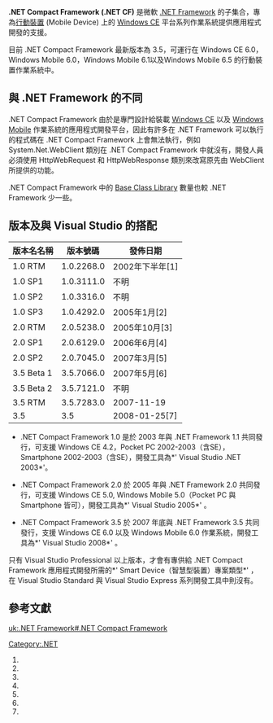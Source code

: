 **.NET Compact Framework (.NET CF)** 是微軟 [.NET Framework](https://zh.wikipedia.org/wiki/.NET_Framework "wikilink") 的子集合，專為[行動裝置](https://zh.wikipedia.org/wiki/行動裝置 "wikilink") (Mobile Device) 上的 [Windows CE](https://zh.wikipedia.org/wiki/Windows_CE "wikilink") 平台系列作業系統提供應用程式開發的支援。

目前 .NET Compact Framework 最新版本為 3.5，可運行在 Windows CE 6.0，Windows Mobile 6.0，Windows Mobile 6.1以及Windows Mobile 6.5 的行動裝置作業系統中。

## 與 .NET Framework 的不同

.NET Compact Framework 由於是專門設計給裝載 [Windows CE](https://zh.wikipedia.org/wiki/Windows_CE "wikilink") 以及 [Windows Mobile](../Page/Windows_Mobile.md "wikilink") 作業系統的應用程式開發平台，因此有許多在 .NET Framework 可以執行的程式碼在 .NET Compact Framework 上會無法執行，例如 System.Net.WebClient 類別在 .NET Compact Framework 中就沒有，開發人員必須使用 HttpWebRequest 和 HttpWebResponse 類別來改寫原先由 WebClient 所提供的功能。

.NET Compact Framework 中的 [Base Class Library](https://zh.wikipedia.org/wiki/Base_Class_Library "wikilink") 數量也較 .NET Framework 少一些。

## 版本及與 Visual Studio 的搭配

| 版本名名稱      | 版本號碼       | 發佈日期            |
| ---------- | ---------- | --------------- |
| 1.0 RTM    | 1.0.2268.0 | 2002年下半年\[1\]   |
| 1.0 SP1    | 1.0.3111.0 | 不明              |
| 1.0 SP2    | 1.0.3316.0 | 不明              |
| 1.0 SP3    | 1.0.4292.0 | 2005年1月\[2\]    |
| 2.0 RTM    | 2.0.5238.0 | 2005年10月\[3\]   |
| 2.0 SP1    | 2.0.6129.0 | 2006年6月\[4\]    |
| 2.0 SP2    | 2.0.7045.0 | 2007年3月\[5\]    |
| 3.5 Beta 1 | 3.5.7066.0 | 2007年5月\[6\]    |
| 3.5 Beta 2 | 3.5.7121.0 | 不明              |
| 3.5 RTM    | 3.5.7283.0 | 2007-11-19      |
| 3.5        | 3.5        | 2008-01-25\[7\] |

  - .NET Compact Framework 1.0 是於 2003 年與 .NET Framework 1.1 共同發行，可支援 Windows CE 4.2，Pocket PC 2002-2003（含SE），Smartphone 2002-2003（含SE），開發工具為*' Visual Studio .NET 2003*'。

<!-- end list -->

  - .NET Compact Framework 2.0 於 2005 年與 .NET Framework 2.0 共同發行，可支援 Windows CE 5.0, Windows Mobile 5.0（Pocket PC 與 Smartphone 皆可），開發工具為*' Visual Studio 2005*' 。

<!-- end list -->

  - .NET Compact Framework 3.5 於 2007 年底與 .NET Framework 3.5 共同發行，支援 Windows CE 6.0 以及 Windows Mobile 6.0 作業系統，開發工具為*' Visual Studio 2008*' 。

只有 Visual Studio Professional 以上版本，才會有專供給 .NET Compact Framework 應用程式開發所需的*' Smart Device（智慧型裝置）專案類型*' ，在 Visual Studio Standard 與 Visual Studio Express 系列開發工具中則沒有。

## 參考文獻

[uk:.NET Framework\#.NET Compact Framework](https://zh.wikipedia.org/wiki/uk:.NET_Framework#.NET_Compact_Framework "wikilink")

[Category:.NET](https://zh.wikipedia.org/wiki/Category:.NET "wikilink")

1.
2.
3.
4.
5.
6.
7.